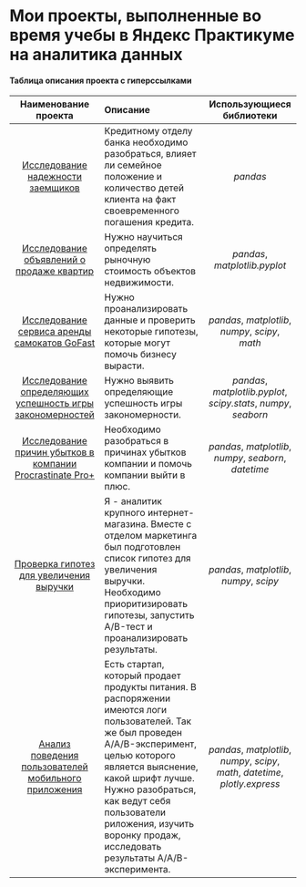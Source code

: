 # Мои проекты, выполненные во время учебы в Яндекс Практикуме на аналитика данных

#### Таблица описания проекта с гиперссылками

| Наименование проекта       | Описание               | Использующиеся библиотеки     |
| :--------------------: | :--------------------- |:---------------------------:|
| [Исследование надежности заемщиков](https://github.com/AnnaStimp/MyProjects_YandexPracticum/tree/main/RUS_version/reliability_of_borrowers)    | Кредитному отделу банка необходимо разобраться, влияет ли семейное положение и количество детей клиента на факт своевременного погашения кредита. | *pandas* |
| [Исследование объявлений о продаже квартир](https://github.com/AnnaStimp/MyProjects_YandexPracticum/tree/main/RUS_version/apartments_for_sale) | Нужно научиться определять рыночную стоимость объектов недвижимости. | *pandas*, *matplotlib.pyplot*
| [Исследование сервиса аренды самокатов GoFast](https://github.com/AnnaStimp/MyProjects_YandexPracticum/tree/main/RUS_version/scooter_rental) | Нужно проанализировать данные и проверить некоторые гипотезы, которые могут помочь бизнесу вырасти. | *pandas*, *matplotlib*, *numpy*, *scipy*, *math*
| [Исследование определяющих успешность игры закономерностей](https://github.com/AnnaStimp/MyProjects_YandexPracticum/tree/main/RUS_version/computer_games) | Нужно выявить определяющие успешность игры закономерности. | *pandas*, *matplotlib.pyplot*, *scipy.stats*, *numpy*, *seaborn*
| [Исследование причин убытков в компании Procrastinate Pro+](https://github.com/AnnaStimp/MyProjects_YandexPracticum/tree/main/RUS_version/failed_advertising_campaign) | Необходимо разобраться в причинах убытков компании и помочь компании выйти в плюс. | *pandas*, *matplotlib*, *numpy*, *seaborn*, *datetime*
| [Проверка гипотез для увеличения выручки](https://github.com/AnnaStimp/MyProjects_YandexPracticum/tree/main/RUS_version/hypothesis_AB-test) | Я - аналитик крупного интернет-магазина. Вместе с отделом маркетинга был подготовлен список гипотез для увеличения выручки. Необходимо приоритизировать гипотезы, запустить A/B-тест и проанализировать результаты. | *pandas*, *matplotlib*, *numpy*, *scipy*
| [Анализ поведения пользователей мобильного приложения](https://github.com/AnnaStimp/MyProjects_YandexPracticum/tree/main/RUS_version/event_funnels_AAB-test) | Есть стартап, который продает продукты питания. В распоряжении имеются логи пользователей. Так же был проведен A/A/B-эксперимент, целью которого является выяснение, какой шрифт лучше. Нужно разобраться, как ведут себя пользователи риложения, изучить воронку продаж, исследовать результаты A/A/B-эксперимента. | *pandas*, *matplotlib*, *numpy*, *scipy*, *math*, *datetime*, *plotly.express*
